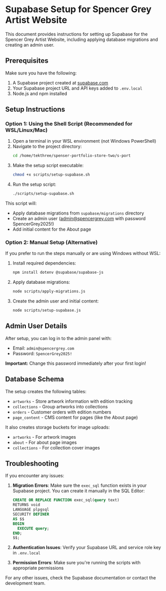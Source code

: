 # Supabase Setup for Spencer Grey Artist Website

This document provides instructions for setting up Supabase for the Spencer Grey Artist Website, including applying database migrations and creating an admin user.

## Prerequisites

Make sure you have the following:

1. A Supabase project created at [supabase.com](https://supabase.com)
2. Your Supabase project URL and API keys added to `.env.local`
3. Node.js and npm installed

## Setup Instructions

### Option 1: Using the Shell Script (Recommended for WSL/Linux/Mac)

1. Open a terminal in your WSL environment (not Windows PowerShell)
2. Navigate to the project directory:
   ```bash
   cd /home/tekthree/spenser-portfolio-store-two/s-port
   ```
3. Make the setup script executable:
   ```bash
   chmod +x scripts/setup-supabase.sh
   ```
4. Run the setup script:
   ```bash
   ./scripts/setup-supabase.sh
   ```

This script will:
- Apply database migrations from `supabase/migrations` directory
- Create an admin user (admin@spencergrey.com with password SpencerGrey2025!)
- Add initial content for the About page

### Option 2: Manual Setup (Alternative)

If you prefer to run the steps manually or are using Windows without WSL:

1. Install required dependencies:
   ```bash
   npm install dotenv @supabase/supabase-js
   ```

2. Apply database migrations:
   ```bash
   node scripts/apply-migrations.js
   ```

3. Create the admin user and initial content:
   ```bash
   node scripts/setup-supabase.js
   ```

## Admin User Details

After setup, you can log in to the admin panel with:
- Email: `admin@spencergrey.com`
- Password: `SpencerGrey2025!`

**Important:** Change this password immediately after your first login!

## Database Schema

The setup creates the following tables:
- `artworks` - Store artwork information with edition tracking
- `collections` - Group artworks into collections
- `orders` - Customer orders with edition numbers
- `page_content` - CMS content for pages (like the About page)

It also creates storage buckets for image uploads:
- `artworks` - For artwork images
- `about` - For about page images
- `collections` - For collection cover images

## Troubleshooting

If you encounter any issues:

1. **Migration Errors**: Make sure the `exec_sql` function exists in your Supabase project. You can create it manually in the SQL Editor:
   ```sql
   CREATE OR REPLACE FUNCTION exec_sql(query text)
   RETURNS void
   LANGUAGE plpgsql
   SECURITY DEFINER
   AS $$
   BEGIN
     EXECUTE query;
   END;
   $$;
   ```

2. **Authentication Issues**: Verify your Supabase URL and service role key in `.env.local`

3. **Permission Errors**: Make sure you're running the scripts with appropriate permissions

For any other issues, check the Supabase documentation or contact the development team.

